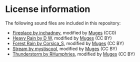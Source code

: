 # License information

The following sound files are included in this repository:

- [Fireplace by inchadney](http://www.freesound.org/people/inchadney/sounds/132534/), modified by [Muges](https://github.com/Muges) (CC0)
- [Heavy Rain by D W](http://www.freesound.org/people/D%20W/sounds/136971/), modified by [Muges](https://github.com/Muges) (CC BY)
- [Forest Rain by Corsica_S](http://www.freesound.org/people/Corsica_S/sounds/169031/), modified by [Muges](https://github.com/Muges) (CC BY)
- [Stream by mystiscool](http://www.freesound.org/people/mystiscool/sounds/7138/), modified by [Muges](https://github.com/Muges) (CC BY)
- [Thunderstorm by RHumphries](http://www.freesound.org/people/RHumphries/sounds/2523/), modified by [Muges](https://github.com/Muges) (CC BY)

